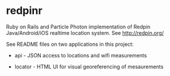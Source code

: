 # redpinr

Ruby on Rails and Particle Photon implementation of Redpin Java/Android/iOS realtime 
location system. See http://redpin.org/

See README files on two applications in this project:

* api - JSON access to locations and wifi measurements

* locator - HTML UI for visual georeferencing of mesaurements
